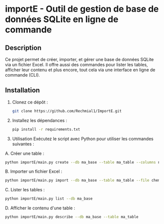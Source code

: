 # importE - Outil de gestion de base de données SQLite en ligne de commande

## Description

Ce projet permet de créer, importer, et gérer une base de données SQLite via un fichier Excel. Il offre aussi des commandes pour lister les tables, afficher leur contenu et plus encore, tout cela via une interface en ligne de commande (CLI).

## Installation

1. Clonez ce dépôt :
   ```bash
   git clone https://github.com/Rechmial1/ImportE.git
2. Installez les dépendances :
   ```bash
   pip install -r requirements.txt
3. Utilisation
   Exécutez le script avec Python pour utiliser les commandes suivantes :
   
A. Créer une table :
   ```bash
   python importE/main.py create --db ma_base --table ma_table --columns nom:TEXT age:INTEGER
   ```
B. Importer un fichier Excel :
   ```bash
   python importE/main.py import --db ma_base --table ma_table --file chemin/vers/fichier.xlsx
   ```
C. Lister les tables :
   ```bash
   python importE/main.py list --db ma_base
   ```
D. Afficher le contenu d'une table :
   ```bash
   python importE/main.py describe --db ma_base --table ma_table
